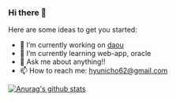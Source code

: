 ### Hi there 👋

<!--
**Minsik113/Minsik113** is a ✨ _special_ ✨ repository because its `README.md` (this file) appears on your GitHub profile.
-->
Here are some ideas to get you started:

- 🔭 I’m currently working on <a href="https://daou.co.kr/" target="_blank">daou</a>
- 🌱 I’m currently learning web-app, oracle
- 💬 Ask me about anything!!
- 📫 How to reach me: hyunicho62@gmail.com


[![Anurag's github stats](https://github-readme-stats.vercel.app/api?username=Minsik113&count_private=true)](https://github.com/anuraghazra/github-readme-stats)
